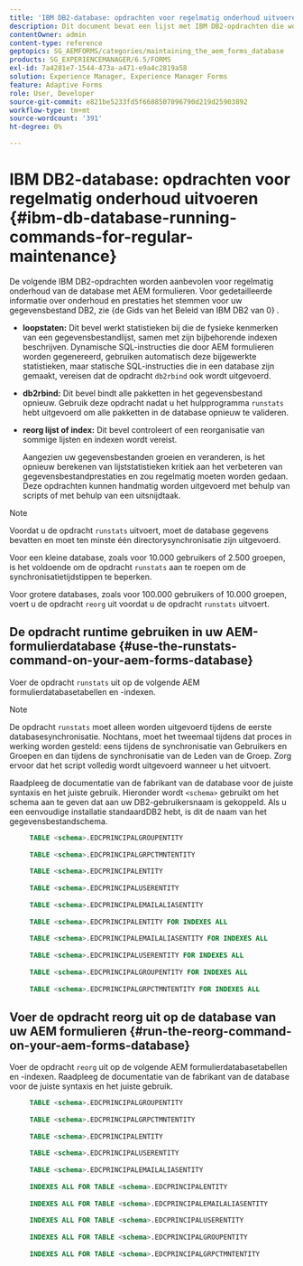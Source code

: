 ```yaml
---
title: 'IBM DB2-database: opdrachten voor regelmatig onderhoud uitvoeren'
description: Dit document bevat een lijst met IBM DB2-opdrachten die worden aanbevolen voor regelmatig onderhoud van de database met AEM formulieren.
contentOwner: admin
content-type: reference
geptopics: SG_AEMFORMS/categories/maintaining_the_aem_forms_database
products: SG_EXPERIENCEMANAGER/6.5/FORMS
exl-id: 7a4281e7-1544-473a-a471-e9a4c2819a58
solution: Experience Manager, Experience Manager Forms
feature: Adaptive Forms
role: User, Developer
source-git-commit: e821be5233fd5f6688507096790d219d25903892
workflow-type: tm+mt
source-wordcount: '391'
ht-degree: 0%

---
```


# IBM DB2-database: opdrachten voor regelmatig onderhoud uitvoeren {#ibm-db-database-running-commands-for-regular-maintenance}

De volgende IBM DB2-opdrachten worden aanbevolen voor regelmatig onderhoud van de database met AEM formulieren. Voor gedetailleerde informatie over onderhoud en prestaties het stemmen voor uw gegevensbestand DB2, zie {de Gids van het Beleid van IBM DB2 van 0} *.*

* **loopstaten:** Dit bevel werkt statistieken bij die de fysieke kenmerken van een gegevensbestandlijst, samen met zijn bijbehorende indexen beschrijven. Dynamische SQL-instructies die door AEM formulieren worden gegenereerd, gebruiken automatisch deze bijgewerkte statistieken, maar statische SQL-instructies die in een database zijn gemaakt, vereisen dat de opdracht `db2rbind` ook wordt uitgevoerd.
* **db2rbind:** Dit bevel bindt alle pakketten in het gegevensbestand opnieuw. Gebruik deze opdracht nadat u het hulpprogramma `runstats` hebt uitgevoerd om alle pakketten in de database opnieuw te valideren.
* **reorg lijst of index:** Dit bevel controleert of een reorganisatie van sommige lijsten en indexen wordt vereist.

  Aangezien uw gegevensbestanden groeien en veranderen, is het opnieuw berekenen van lijststatistieken kritiek aan het verbeteren van gegevensbestandprestaties en zou regelmatig moeten worden gedaan. Deze opdrachten kunnen handmatig worden uitgevoerd met behulp van scripts of met behulp van een uitsnijdtaak.

>[!NOTE]
>
>Voordat u de opdracht `runstats` uitvoert, moet de database gegevens bevatten en moet ten minste één directorysynchronisatie zijn uitgevoerd.

Voor een kleine database, zoals voor 10.000 gebruikers of 2.500 groepen, is het voldoende om de opdracht `runstats` aan te roepen om de synchronisatietijdstippen te beperken.

Voor grotere databases, zoals voor 100.000 gebruikers of 10.000 groepen, voert u de opdracht `reorg` uit voordat u de opdracht `runstats` uitvoert.

## De opdracht runtime gebruiken in uw AEM-formulierdatabase {#use-the-runstats-command-on-your-aem-forms-database}

Voer de opdracht `runstats` uit op de volgende AEM formulierdatabasetabellen en -indexen.

>[!NOTE]
>
>De opdracht `runstats` moet alleen worden uitgevoerd tijdens de eerste databasesynchronisatie. Nochtans, moet het tweemaal tijdens dat proces in werking worden gesteld: eens tijdens de synchronisatie van Gebruikers en Groepen en dan tijdens de synchronisatie van de Leden van de Groep. Zorg ervoor dat het script volledig wordt uitgevoerd wanneer u het uitvoert.

Raadpleeg de documentatie van de fabrikant van de database voor de juiste syntaxis en het juiste gebruik. Hieronder wordt `<schema>` gebruikt om het schema aan te geven dat aan uw DB2-gebruikersnaam is gekoppeld. Als u een eenvoudige installatie standaardDB2 hebt, is dit de naam van het gegevensbestandschema.

```sql
     TABLE <schema>.EDCPRINCIPALGROUPENTITY
 
     TABLE <schema>.EDCPRINCIPALGRPCTMNTENTITY
 
     TABLE <schema>.EDCPRINCIPALENTITY
 
     TABLE <schema>.EDCPRINCIPALUSERENTITY
 
     TABLE <schema>.EDCPRINCIPALEMAILALIASENTITY
 
     TABLE <schema>.EDCPRINCIPALENTITY FOR INDEXES ALL
 
     TABLE <schema>.EDCPRINCIPALEMAILALIASENTITY FOR INDEXES ALL
 
     TABLE <schema>.EDCPRINCIPALUSERENTITY FOR INDEXES ALL
 
     TABLE <schema>.EDCPRINCIPALGROUPENTITY FOR INDEXES ALL
 
     TABLE <schema>.EDCPRINCIPALGRPCTMNTENTITY FOR INDEXES ALL
```

## Voer de opdracht reorg uit op de database van uw AEM formulieren {#run-the-reorg-command-on-your-aem-forms-database}

Voer de opdracht `reorg` uit op de volgende AEM formulierdatabasetabellen en -indexen. Raadpleeg de documentatie van de fabrikant van de database voor de juiste syntaxis en het juiste gebruik.

```sql
     TABLE <schema>.EDCPRINCIPALGROUPENTITY
 
     TABLE <schema>.EDCPRINCIPALGRPCTMNTENTITY
 
     TABLE <schema>.EDCPRINCIPALENTITY
 
     TABLE <schema>.EDCPRINCIPALUSERENTITY
 
     TABLE <schema>.EDCPRINCIPALEMAILALIASENTITY
 
     INDEXES ALL FOR TABLE <schema>.EDCPRINCIPALENTITY
 
     INDEXES ALL FOR TABLE <schema>.EDCPRINCIPALEMAILALIASENTITY
 
     INDEXES ALL FOR TABLE <schema>.EDCPRINCIPALUSERENTITY
 
     INDEXES ALL FOR TABLE <schema>.EDCPRINCIPALGROUPENTITY
 
     INDEXES ALL FOR TABLE <schema>.EDCPRINCIPALGRPCTMNTENTITY
```
